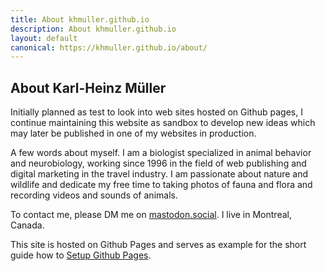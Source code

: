 ```yaml
---
title: About khmuller.github.io
description: About khmuller.github.io
layout: default
canonical: https://khmuller.github.io/about/
---
```


## About Karl-Heinz Müller

Initially planned as test to look into web sites hosted on Github pages, I continue maintaining this website as sandbox to develop new ideas which may later be published in one of my websites in production.

A few words about myself. I am a biologist specialized in animal behavior and neurobiology, working since 1996 in the field of web publishing and digital marketing in the travel industry. I am passionate about nature and wildlife and dedicate my free time to taking photos of fauna and flora and recording videos and sounds of animals. 

To contact me, please DM me on [mastodon.social](https://mastodon.social/@khmuller). I live in Montreal, Canada.

This site is hosted on Github Pages and serves as example for the short guide how to [Setup Github Pages](https://www.simaec.net/website-development/github-pages-hosting/ "Setup Github Pages").
